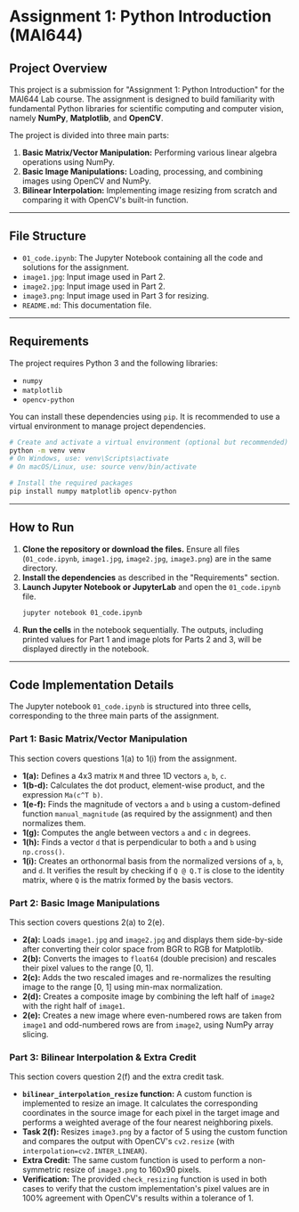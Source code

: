 # Assignment 1: Python Introduction (MAI644)

## Project Overview

This project is a submission for "Assignment 1: Python Introduction" for the MAI644 Lab course. The assignment is designed to build familiarity with fundamental Python libraries for scientific computing and computer vision, namely **NumPy**, **Matplotlib**, and **OpenCV**.

The project is divided into three main parts:
1.  **Basic Matrix/Vector Manipulation:** Performing various linear algebra operations using NumPy.
2.  **Basic Image Manipulations:** Loading, processing, and combining images using OpenCV and NumPy.
3.  **Bilinear Interpolation:** Implementing image resizing from scratch and comparing it with OpenCV's built-in function.

---

## File Structure

-   `01_code.ipynb`: The Jupyter Notebook containing all the code and solutions for the assignment.
-   `image1.jpg`: Input image used in Part 2.
-   `image2.jpg`: Input image used in Part 2.
-   `image3.png`: Input image used in Part 3 for resizing.
-   `README.md`: This documentation file.

---

## Requirements

The project requires Python 3 and the following libraries:

-   `numpy`
-   `matplotlib`
-   `opencv-python`

You can install these dependencies using `pip`. It is recommended to use a virtual environment to manage project dependencies.

```bash
# Create and activate a virtual environment (optional but recommended)
python -m venv venv
# On Windows, use: venv\Scripts\activate
# On macOS/Linux, use: source venv/bin/activate

# Install the required packages
pip install numpy matplotlib opencv-python
```

---

## How to Run

1.  **Clone the repository or download the files.** Ensure all files (`01_code.ipynb`, `image1.jpg`, `image2.jpg`, `image3.png`) are in the same directory.
2.  **Install the dependencies** as described in the "Requirements" section.
3.  **Launch Jupyter Notebook or JupyterLab** and open the `01_code.ipynb` file.
    ```bash
    jupyter notebook 01_code.ipynb
    ```
4.  **Run the cells** in the notebook sequentially. The outputs, including printed values for Part 1 and image plots for Parts 2 and 3, will be displayed directly in the notebook.

---

## Code Implementation Details

The Jupyter notebook `01_code.ipynb` is structured into three cells, corresponding to the three main parts of the assignment.

### Part 1: Basic Matrix/Vector Manipulation

This section covers questions 1(a) to 1(i) from the assignment.
-   **1(a):** Defines a 4x3 matrix `M` and three 1D vectors `a`, `b`, `c`.
-   **1(b-d):** Calculates the dot product, element-wise product, and the expression `Ma(c^T b)`.
-   **1(e-f):** Finds the magnitude of vectors `a` and `b` using a custom-defined function `manual_magnitude` (as required by the assignment) and then normalizes them.
-   **1(g):** Computes the angle between vectors `a` and `c` in degrees.
-   **1(h):** Finds a vector `d` that is perpendicular to both `a` and `b` using `np.cross()`.
-   **1(i):** Creates an orthonormal basis from the normalized versions of `a`, `b`, and `d`. It verifies the result by checking if `Q @ Q.T` is close to the identity matrix, where `Q` is the matrix formed by the basis vectors.

### Part 2: Basic Image Manipulations

This section covers questions 2(a) to 2(e).
-   **2(a):** Loads `image1.jpg` and `image2.jpg` and displays them side-by-side after converting their color space from BGR to RGB for Matplotlib.
-   **2(b):** Converts the images to `float64` (double precision) and rescales their pixel values to the range [0, 1].
-   **2(c):** Adds the two rescaled images and re-normalizes the resulting image to the range [0, 1] using min-max normalization.
-   **2(d):** Creates a composite image by combining the left half of `image2` with the right half of `image1`.
-   **2(e):** Creates a new image where even-numbered rows are taken from `image1` and odd-numbered rows are from `image2`, using NumPy array slicing.

### Part 3: Bilinear Interpolation & Extra Credit

This section covers question 2(f) and the extra credit task.
-   **`bilinear_interpolation_resize` function:** A custom function is implemented to resize an image. It calculates the corresponding coordinates in the source image for each pixel in the target image and performs a weighted average of the four nearest neighboring pixels.
-   **Task 2(f):** Resizes `image3.png` by a factor of 5 using the custom function and compares the output with OpenCV's `cv2.resize` (with `interpolation=cv2.INTER_LINEAR`).
-   **Extra Credit:** The same custom function is used to perform a non-symmetric resize of `image3.png` to 160x90 pixels.
-   **Verification:** The provided `check_resizing` function is used in both cases to verify that the custom implementation's pixel values are in 100% agreement with OpenCV's results within a tolerance of 1.
